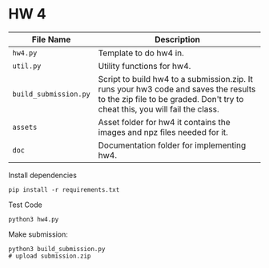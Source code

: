 
# HW 4

| File Name          | Description                                                            |
|--------------------|------------------------------------------------------------------------|
| `hw4.py` | Template to do hw4 in.  |
| `util.py` | Utility functions for hw4.  |
| `build_submission.py` | Script to build hw4 to a submission.zip. It runs your hw3 code and saves the results to the zip file to be graded. Don't try to cheat this, you will fail the class.  |
| `assets` | Asset folder for hw4 it contains the images and npz files needed for it.  |
| `doc` | Documentation folder for implementing hw4.  |

Install dependencies
```
pip install -r requirements.txt
```

Test Code
```
python3 hw4.py
```

Make submission:
```
python3 build_submission.py
# upload submission.zip
```

